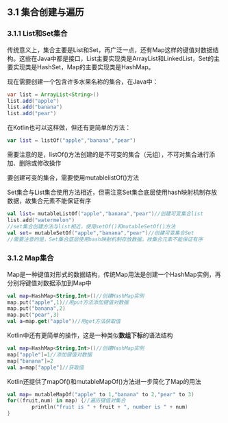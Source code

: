 ## 3.1	集合创建与遍历

### 3.1.1	List和Set集合

传统意义上，集合主要是List和Set，再广泛一点，还有Map这样的键值对数据结构。这些在Java中都是接口，List主要实现类是ArrayList和LinkedList，Set的主要实现类是HashSet，Map的主要实现类是HashMap。

现在需要创建一个包含许多水果名称的集合，在Java中：

```java
var list = ArrayList<String>()
list.add("apple")
list.add("banana")
list.add("pear")
```

在Kotlin也可以这样做，但还有更简单的方法：

```kotlin
var list = listOf("apple","banana","pear")
```

需要注意的是，listOf()方法创建的是不可变的集合（元组），不可对集合进行添加、删除或修改操作

要创建可变的集合，需要使用mutablelistOf()方法

Set集合与List集合使用方法相近，但需注意Set集合底层使用hash映射机制存放数据，故集合元素不能保证有序

```kotlin
val list= mutableListOf("apple","banana","pear")//创建可变集合list
list.add("watermelon")
//set集合创建方法与list相近，使用setOf()和mutableSetOf()方法
val set= mutableSetOf("apple","banana","pear")//创建可变集合Set
//需要注意的是，Set集合底层使用hash映射机制存放数据，故集合元素不能保证有序
```

### 3.1.2	Map集合

Map是一种键值对形式的数据结构，传统Map用法是创建一个HashMap实例，再分别将键值对数据添加到Map中

```Kotlin
val map=HashMap<String,Int>()//创建HashMap实例
map.put("apple",1)//用put方法添加键值对数据
map.put("banana",2)
map.put("pear",3)
val a=map.get("apple")//用get方法获取值
```

Kotlin中还有更简单的操作，这是一种类似**数组下标**的语法结构

```Kotlin
val map=HashMap<String,Int>()//创建HashMap实例
map["apple"]=1//添加键值对数据
map["banana"]=2
val a=map["apple"]//获取值
```

Kotlin还提供了mapOf()和mutableMapOf()方法进一步简化了Map的用法

```Kotlin
val map= mutableMapOf("apple" to 1,"banana" to 2,"pear" to 3)
for((fruit,num) in map) {//遍历键值对集合
        println("fruit is " + fruit + ", number is " + num)
}
```

